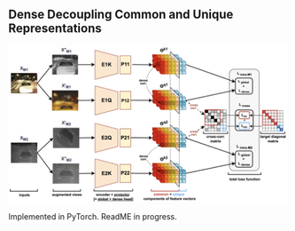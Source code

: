 ## Dense Decoupling Common and Unique Representations


<p align="center">
  <img width="800" alt="decur main structure" src="assets/densedecur.png">
</p>

Implemented in PyTorch. ReadME in progress.
